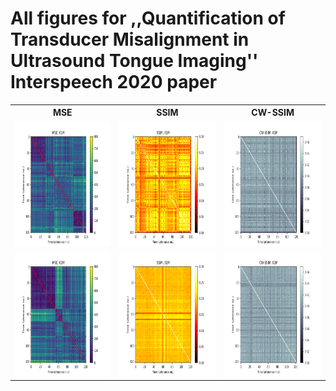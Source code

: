 # All figures for ,,Quantification of Transducer Misalignment in Ultrasound Tongue Imaging'' Interspeech 2020 paper


<table>
	<tr>
		<th>MSE</th>
		<th>SSIM</th>
		<th>CW-SSIM</th>
	</tr>
	<tr>
		<td>
			<img src="figs/01M_MSE_matrix_color.png"  alt="MSE" width="267" height ="200" >
		</td>
		<td>
			<img src="figs/01M_SSIM_matrix_color.png" alt="SSIM" width="267" height ="200">
		</td>
		<td>
			<img src="figs/01M_CW_SSIM_matrix_color.png" alt="CW-SSIM" width="267" height ="200">
		</td>
	</tr> 
	<tr>
		<td>
			<img src="figs/02M_MSE_matrix_color.png"  alt="MSE" width="267" height ="200" >
		</td>
		<td>
			<img src="figs/02M_SSIM_matrix_color.png" alt="SSIM" width="267" height ="200">
		</td>
		<td>
			<img src="figs/02M_CW_SSIM_matrix_color.png" alt="CW-SSIM" width="267" height ="200">
		</td>
	</tr> 
</table>